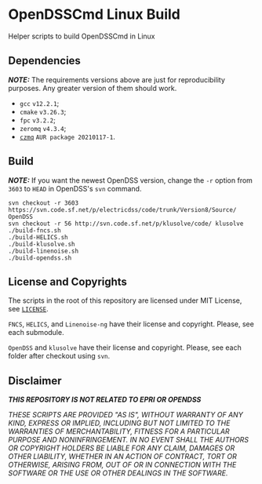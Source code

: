 # OpenDSSCmd Linux Build

Helper scripts to build OpenDSSCmd in Linux

## Dependencies

_**NOTE:**_ The requirements versions above are just for reproducibility purposes. Any greater version of them should work.

- `gcc` `v12.2.1`;
- `cmake` `v3.26.3`;
- `fpc` `v3.2.2`;
- `zeromq` `v4.3.4`;
- [`czmq`](https://github.com/zeromq/czmq) `AUR package 20210117-1`.


## Build

_**NOTE:**_ If you want the newest OpenDSS version, change the `-r` option from `3603` to `HEAD` in OpenDSS's `svn` command.

```console
svn checkout -r 3603 https://svn.code.sf.net/p/electricdss/code/trunk/Version8/Source/ OpenDSS
svn checkout -r 56 http://svn.code.sf.net/p/klusolve/code/ klusolve
./build-fncs.sh
./build-HELICS.sh
./build-klusolve.sh
./build-linenoise.sh
./build-opendss.sh
```

## License and Copyrights

The scripts in the root of this repository are licensed under MIT License, see [`LICENSE`](LICENSE).

`FNCS`, `HELICS`, and `Linenoise-ng` have their license and copyright. Please, see each submodule.

`OpenDSS` and `klusolve` have their license and copyright. Please, see each folder after checkout using `svn`.

## Disclaimer

_**THIS REPOSITORY IS NOT RELATED TO EPRI OR OPENDSS**_

_THESE SCRIPTS ARE PROVIDED "AS IS", WITHOUT WARRANTY OF ANY KIND, EXPRESS OR
IMPLIED, INCLUDING BUT NOT LIMITED TO THE WARRANTIES OF MERCHANTABILITY,
FITNESS FOR A PARTICULAR PURPOSE AND NONINFRINGEMENT. IN NO EVENT SHALL THE
AUTHORS OR COPYRIGHT HOLDERS BE LIABLE FOR ANY CLAIM, DAMAGES OR OTHER
LIABILITY, WHETHER IN AN ACTION OF CONTRACT, TORT OR OTHERWISE, ARISING FROM,
OUT OF OR IN CONNECTION WITH THE SOFTWARE OR THE USE OR OTHER DEALINGS IN THE
SOFTWARE._ 

